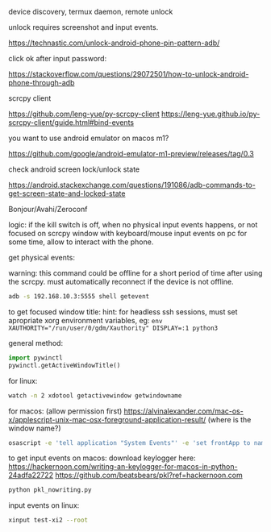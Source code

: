 device discovery, termux daemon, remote unlock

unlock requires screenshot and input events.

https://technastic.com/unlock-android-phone-pin-pattern-adb/

click ok after input password:

https://stackoverflow.com/questions/29072501/how-to-unlock-android-phone-through-adb

scrcpy client

https://github.com/leng-yue/py-scrcpy-client
https://leng-yue.github.io/py-scrcpy-client/guide.html#bind-events

you want to use android emulator on macos m1?

https://github.com/google/android-emulator-m1-preview/releases/tag/0.3

check android screen lock/unlock state

https://android.stackexchange.com/questions/191086/adb-commands-to-get-screen-state-and-locked-state

Bonjour/Avahi/Zeroconf

logic: if the kill switch is off, when no physical input events happens, or not focused on scrcpy window with keyboard/mouse input events on pc for some time, allow to interact with the phone.

get physical events:

warning: this command could be offline for a short period of time after using the scrcpy. must automatically reconnect if the device is not offline.

```bash
adb -s 192.168.10.3:5555 shell getevent
```

to get focused window title:
hint: for headless ssh sessions, must set apropriate xorg environment variables, eg: `env XAUTHORITY="/run/user/0/gdm/Xauthority" DISPLAY=:1 python3`

general method:
```python
import pywinctl
pywinctl.getActiveWindowTitle()
```

for linux:
```bash
watch -n 2 xdotool getactivewindow getwindowname
```

for macos: (allow permission first)
https://alvinalexander.com/mac-os-x/applescript-unix-mac-osx-foreground-application-result/
(where is the window name?)
```bash
osascript -e 'tell application "System Events"' -e 'set frontApp to name of first application process whose frontmost is true' -e 'end tell'
```


to get input events on macos:
download keylogger here:
https://hackernoon.com/writing-an-keylogger-for-macos-in-python-24adfa22722
https://github.com/beatsbears/pkl?ref=hackernoon.com
```bash
python pkl_nowriting.py
```

input events on linux:

```bash
xinput test-xi2 --root
```